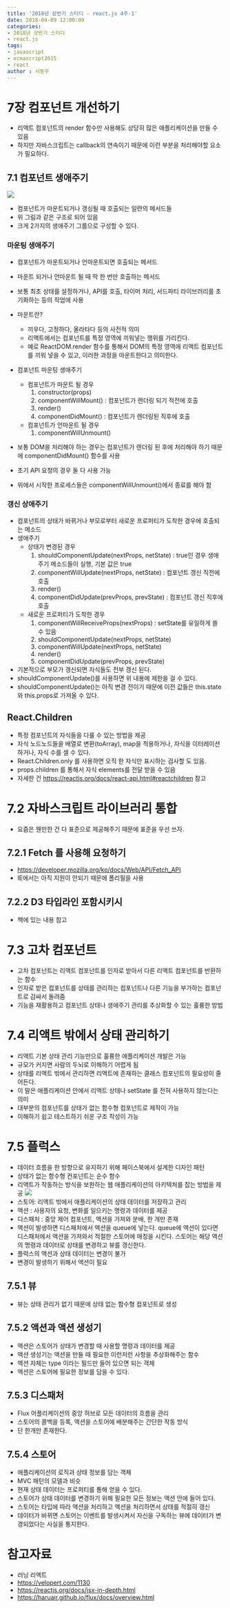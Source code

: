 ```yaml
---
title: '2018년 상반기 스터디 - react.js 4주-1'
date: 2018-04-09 12:00:00
categories:
- 2018년 상반기 스터디
- react.js
tags:
- javascript
- ecmascript2015
- react
author : 서동우
---
```


# 7장 컴포넌트 개선하기

* 리액트 컴포넌트의 render 함수만 사용해도 상당히 많은 애플리케이션을 만들 수 있음
* 하지만 자바스크립트는 callback의 연속이기 때문에 이런 부분을 처리해야할 요소가 필요하다.

## 7.1 컴포넌트 생애주기

![](https://velopert.com/wp-content/uploads/2016/03/Screenshot-from-2016-12-10-00-21-26-1.png)

* 컴포넌트가 마운트되거나 갱싱될 때 호출되는 일련의 메서드들
* 위 그림과 같은 구조로 되어 있음
* 크게 2가지의 생애주기 그룹으로 구성할 수 있다.

### 마운팅 생애주기

* 컴포넌트가 마운트되거나 언마운트되면 호출되는 메서드
* 마운트 되거나 언마운트 될 때 딱 한 번만 호출하는 메서드
* 보통 최초 상태를 설정하거나, API를 호출, 타이머 처리, 서드파티 라이브러리를 초기화하는 등의 작업에 사용

* 마운트란?
    * 끼우다, 고정하다, 올라타다 등의 사전적 의미
    * 리액트에서는 컴포넌트를 특정 영역에 끼워넣는 행위를 가리킨다.
    * 예로 ReactDOM.render 함수를 통해서 DOM의 특정 영역에 리액트 컴포넌트를 끼워 넣을 수 있고, 이러한 과정을 마운트한다고 의미한다.

* 컴포넌트 마운팅 생애주기
    * 컴포넌트가 마운트 될 경우
        1. constructor(props)
        2. componentWillMount() : 컴포넌트가 렌더링 되기 적전에 호출
        3. render()
        4. componentDidMount()  : 컴포넌트가 렌더링된 직후에 호출
    * 컴포넌트가 언마운트 될 경우
        1. componentWillUnmount()

* 보통 DOM을 처리해야 하는 경우는 컴포넌트가 렌더링 된 후에 처리해야 하기 때문에 componentDidMount() 함수를 사용
* 초기 API 요청의 경우 둘 다 사용 가능
* 위에서 시작한 프로세스들은 componentWillUnmount()에서 종료를 해야 함

### 갱신 상애주기

* 컴포넌트의 상태가 바뀌거나 부모로부터 새로운 프로퍼티가 도착한 경우에 호출되는 메소드
* 생애주기
    * 상태가 변경된 경우
        1. shouldComponentUpdate(nextProps, netState) : true인 경우 생애주기 메소드들이 실행, 기본 값은 true
        2. componentWillUpdate(nextProps, netState) : 컴포넌트 갱신 직전에 호출
        3. render()
        4. componentDidUpdate(prevProps, prevState) : 컴포넌트 갱신 직후에 호출
    * 새로운 프로퍼티가 도착한 경우
        1. componentWillReceiveProps(nextProps) : setState를 유일하게 쓸 수 있음
        2. shouldComponentUpdate(nextProps, netState)
        3. componentWillUpdate(nextProps, netState)
        4. render()
        5. componentDidUpdate(prevProps, prevState)
* 기본적으로 부모가 갱신되면 자식들도 전부 갱신 된다.
* shouldComponentUpdate()를 사용하면 위 내용에 제한을 걸 수 있다.
* shouldComponentUpdate()는 아직 변경 전이기 때문에 이전 값들은 this.state와 this.props로 가져올 수 있다.

## React.Children

* 특정 컴포넌트의 자식들을 다룰 수 있는 방법을 제공
* 자식 노드노드들을 배열로 변환(toArray), map을 적용하거나, 자식을 이터레이션하거나, 자식 수를 셀 수 있다.
* React.Children.only 를 사용하면 오직 한 자식만 표시하는 검사할 도 있음.
* props.children 를 통해서 자식 elements를 전달 받을 수 있음
* 자세한 건 https://reactjs.org/docs/react-api.html#reactchildren 참고

# 7.2 자바스크립트 라이브러리 통합

* 요즘은 웬만한 건 다 표준으로 제공해주기 때문에 표준을 우선 쓰자.

## 7.2.1 Fetch 를 사용해 요청하기

* https://developer.mozilla.org/ko/docs/Web/API/Fetch_API
* IE에서는 아직 지원이 안되기 때문에 폴리필을 사용

## 7.2.2 D3 타입라인 포함시키시

* 책에 있는 내용 참고

# 7.3 고차 컴포넌트

* 고차 컴포넌트는 리액트 컴포넌트를 인자로 받아서 다른 리액트 컴포넌트를 반환하는 함수
* 인자로 받은 컴포넌트를 상태를 관리하는 컴포넌트나 다른 기능을 부가하는 컴포넌트로 감싸서 돌려줌
* 기능을 재활용하고 컴포넌트 상태나 생애주기 관리를 추상화할 수 있는 훌륭한 방법

# 7.4 리액트 밖에서 상태 관리하기

* 리액트 기본 상태 관리 기능만으로 훌륭한 애플리케이션 개발은 가능
* 규모가 커지면 사람의 두뇌로 이해하기 어렵게 됨
* 상태를 리액트 밖에서 관리하면 리액트에 존재하는 클래스 컴포넌트의 필요성이 줄어든다.
* 이 말은 애플리케이션 안에서 리액트 상태나 setState 를 전혀 사용하지 않는다는 의미
* 대부분의 컴포넌트를 상태가 없는 함수형 컴포넌트로 제작이 가능
* 이해하기 쉽고 테스트하기 쉬운 구조 작성이 가능

# 7.5 플럭스

* 데이터 흐름을 한 방향으로 유지하기 위해 페이스북에서 설계한 디자인 패턴
* 상태가 없는 함수형 컨포넌트는 순수 함수
* 리액트가 작동하는 방식을 보완하는 웹 애플리케이션의 아키텍처를 잡는 방법을 제공
![](https://haruair.github.io/flux/img/flux-simple-f8-diagram-with-client-action-1300w.png)
* 스토어: 리액트 밖에서 애플리케이션의 상태 데이터를 저장하고 관리
* 액션 : 사용자의 요청, 변화를 일으키는 명령과 데이터를 제공
* 디스패처 : 중앙 제어 컴포넌트, 액션을 가져와 분배, 한 개만 존재
* 액션이 발생하면 디스패처에서 액션을 queue에 넣는다. queue에 액션이 있다면 디스패처에서 액션을 가져와서 적절한 스토어에 매칭을 시킨다. 스토어는 해당 액션의 명령과 데이터로 상태를 변경하고 뷰를 갱신한다. 
* 플럭스의 액션과 상태 데이터는 변경이 불가
* 변경이 발생하기 위해서 액션이 필요

## 7.5.1 뷰

* 뷰는 상태 관리가 없기 때문에 상태 없는 함수형 컴포넌트로 생성


## 7.5.2 액션과 액션 생성기

* 액션은 스토어가 상태가 변경할 때 사용할 명령과 데이터를 제공
* 액션 생성기는 액션을 만들 때 필요한 이런저런 사항을 추상화해주는 함수
* 액션 자체는 type 이라는 필드만  들어 있으면 되는 객체
* 액션은 스토어에 필요한 정보를 담을 수 있다.

## 7.5.3 디스패처

* Flux 어플리케이션의 중앙 허브로 모든 데이터의 흐름을 관리
* 스토어의 콜백을 등록, 액션을 스토어에 배분해주는 간단한 작동 방식
* 단 한개만 존재한다.

## 7.5.4 스토어

* 애플리케이션의 로직과 상태 정보를 담는 객체
* MVC 패턴의 모델과 비슷
* 현재 상태 데이터는 프로퍼티를 통해 얻을 수 있다.
* 스토어가 상태 데이터를 변경하기 위해 필요한 모든 정보는 액션 안에 들어 있다.
* 스토어는 타입에 따라 액션을 처리하고 액션을 처리하면서 상태를 적절히 갱신
* 데이터가 바뀌면 스토어는 이벤트를 발생시켜서 자신을 구독하는 뷰에 데이터가 변경되었다는 사실을 통지한다.

# 참고자료

* 러닝 리액트
* https://velopert.com/1130
* https://reactjs.org/docs/jsx-in-depth.html
* https://haruair.github.io/flux/docs/overview.html
